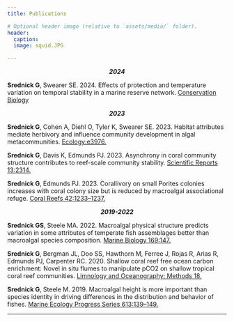 ```yaml
---
title: Publications

# Optional header image (relative to `assets/media/` folder).
header:
  caption: 
  image: squid.JPG

---
```

<div style="text-align: center;">

***2024***

</div>

**Srednick G**, Swearer SE. 2024. Effects of protection and temperature variation on temporal stability in a marine reserve network. [Conservation Biology](https://conbio.onlinelibrary.wiley.com/doi/10.1111/cobi.14220)


<div style="text-align: center;">

***2023***

</div>

**Srednick G**, Cohen A, Diehl O, Tyler K, Swearer SE. 2023. Habitat attributes mediate herbivory and influence community development in algal metacommunities. [Ecology:e3976.](https://doi.org/10.1002/ecy.3976)

**Srednick G**, Davis K, Edmunds PJ. 2023. Asynchrony in coral community structure contributes to reef-scale community stability. [Scientific Reports 13:2314.](https://www.nature.com/articles/s41598-023-28482-7)

**Srednick G**, Edmunds PJ. 2023. Corallivory on small Porites colonies increases with coral colony size but is reduced by macroalgal associational refuge. [Coral Reefs 42:1233–1237.](https://link.springer.com/article/10.1007/s00338-023-02424-1)


<div style="text-align: center;">

***2019-2022***

</div>

**Srednick GS**, Steele MA. 2022. Macroalgal physical structure predicts variation in some attributes of temperate fish assemblages better than macroalgal species composition. [Marine Biology 169:147.](https://link.springer.com/article/10.1007/s00227-022-04135-7)

**Srednick G**, Bergman JL, Doo SS, Hawthorn M, Ferree J, Rojas R, Arias R, Edmunds PJ, Carpenter RC. 2020. Shallow coral reef free ocean carbon enrichment: Novel in situ flumes to manipulate pCO2 on shallow tropical coral reef communities. [Limnology and Oceanography: Methods 18.](https://doi.org/10.1002/lom3.10349)

**Srednick G**, Steele M. 2019. Macroalgal height is more important than species identity in driving differences in the distribution and behavior of fishes. [Marine Ecology Progress Series 613:139–149.](https://www.int-res.com/abstracts/meps/v613/p139-149/)

---
